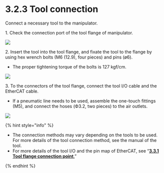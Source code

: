 # 3.2.3 Tool connection

Connect a necessary tool to the manipulator.

1\. Check the connection port of the tool flange of manipulator.

![](../../.gitbook/assets/tool\_connect\_1.png)

2\.  Insert the tool into the tool flange, and fixate the tool to the flange by using hex wrench bolts (M6 (12.9), four pieces) and pins (ø6).

* The proper tightening torque of the bolts is 127 kgf/cm.

![](../../.gitbook/assets/tool\_connect\_2.png)

3\. To the connectors of the tool flange, connect the tool I/O cable and the EtherCAT cable.

* If a pneumatic line needs to be used, assemble the one-touch fittings (M5), and connect the hoses (Ф3.2, two pieces) to the air outlets.

![](../../.gitbook/assets/tool\_connect\_3.png)

{% hint style="info" %}
* The connection methods may vary depending on the tools to be used. For more details of the tool connection method, see the manual of the tool.
*   For more details of the tool I/O and the pin map of EtherCAT, see “[**3.3.1 Tool flange connection point**.](../3-3-robot-interface/1-tool-flange-connection-point/)”


{% endhint %}
